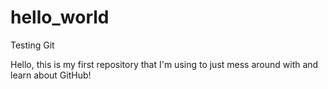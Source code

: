 # hello_world
Testing Git

Hello, this is my first repository that I'm using to just mess around with and learn about GitHub!
